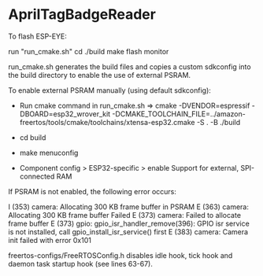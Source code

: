 # AprilTagBadgeReader

To flash ESP-EYE:

run "run_cmake.sh"
cd ./build
make flash monitor

run_cmake.sh generates the build files and copies a custom sdkconfig into the build directory to enable the use of external PSRAM.

To enable external PSRAM manually (using default sdkconfig):
- Run cmake command in run_cmake.sh
=> cmake -DVENDOR=espressif -DBOARD=esp32_wrover_kit -DCMAKE_TOOLCHAIN_FILE=../amazon-freertos/tools/cmake/toolchains/xtensa-esp32.cmake -S . -B ./build

- cd build
- make menuconfig
- Component config > ESP32-specific > enable Support for external, SPI-connected RAM


If PSRAM is not enabled, the following error occurs:

I (353) camera: Allocating 300 KB frame buffer in PSRAM
E (363) camera: Allocating 300 KB frame buffer Failed
E (373) camera: Failed to allocate frame buffer
E (373) gpio: gpio_isr_handler_remove(396): GPIO isr service is not installed, call gpio_install_isr_service() first
E (383) camera: Camera init failed with error 0x101


freertos-configs/FreeRTOSConfig.h disables idle hook, tick hook and daemon task startup hook (see lines 63-67).


